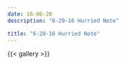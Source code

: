 ```yaml
---
date: 16-06-20
description: "6-20-16 Hurried Note"

title: "6-20-16 Hurried Note"
---
```

{{< gallery >}}
